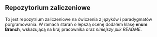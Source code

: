 ## Repozytorium zaliczeniowe
To jest repozytrium zaliczeniowe na ćwiczenia z języków i paradygmatów porgramowania.
W ramach starań o lepszą ocenę dodałem klasę **enum Branch**, wskazującą na kraj pracownika oraz *niniejszy plik README*.
